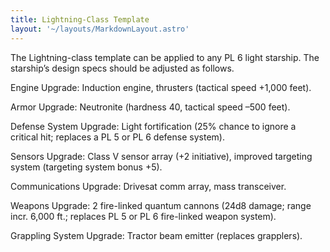 ```yaml
---
title: Lightning-Class Template
layout: '~/layouts/MarkdownLayout.astro'
---
```

The Lightning-class template can be applied to any PL 6 light starship. The
starship’s design specs should be adjusted as follows.

Engine Upgrade: Induction engine, thrusters (tactical speed +1,000 feet).

Armor Upgrade: Neutronite (hardness 40, tactical speed –500 feet).

Defense System Upgrade: Light fortification (25% chance to ignore a critical
hit; replaces a PL 5 or PL 6 defense system).

Sensors Upgrade: Class V sensor array (+2 initiative), improved targeting
system (targeting system bonus +5).

Communications Upgrade: Drivesat comm array, mass transceiver.

Weapons Upgrade: 2 fire-linked quantum cannons (24d8 damage; range incr. 6,000
ft.; replaces PL 5 or PL 6 fire-linked weapon system).

Grappling System Upgrade: Tractor beam emitter (replaces grapplers).

